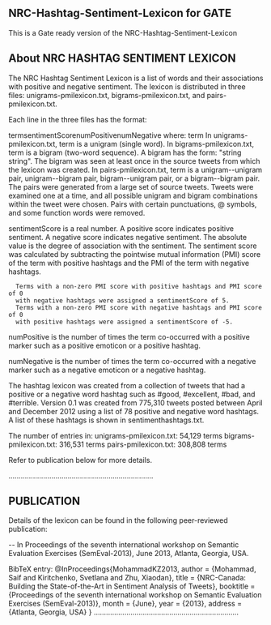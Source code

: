 NRC-Hashtag-Sentiment-Lexicon for GATE
--------------------------------------
This is a Gate ready version of the NRC-Hashtag-Sentiment-Lexicon


About NRC HASHTAG SENTIMENT LEXICON
-----------------------------
The NRC Hashtag Sentiment Lexicon is a list of words and their associations with
positive and negative sentiment. The lexicon is distributed in three files:
unigrams-pmilexicon.txt, bigrams-pmilexicon.txt, and pairs-pmilexicon.txt.

Each line in the three files has the format:

term<tab>sentimentScore<tab>numPositive<tab>numNegative
where:
   term 
      In unigrams-pmilexicon.txt, term is a unigram (single word).
	  In bigrams-pmilexicon.txt, term is a bigram (two-word sequence).
	  A bigram has the form: "string string". The bigram was seen at least once in 
	  the source tweets from which the lexicon was created. 
	  In pairs-pmilexicon.txt, term is a unigram--unigram pair,
      unigram--bigram pair, bigram--unigram pair, or a bigram--bigram pair.
	  The pairs were generated from a large set of source tweets. Tweets were examined 
	  one at a time, and all possible unigram and bigram combinations within the tweet 
	  were chosen. Pairs with certain punctuations, @ symbols, and some function words 
	  were removed.

   sentimentScore is a real number. A positive score indicates positive 
      sentiment. A negative score indicates negative sentiment. The absolute 
      value is the degree of association with the sentiment.
	  The sentiment score was calculated by subtracting the pointwise mutual
	  information (PMI) score of the term with positive hashtags and the
	  PMI of the term with negative hashtags. 
	  
	  Terms with a non-zero PMI score with positive hashtags and PMI score of 0 
	  with negative hashtags were assigned a sentimentScore of 5.
	  Terms with a non-zero PMI score with negative hashtags and PMI score of 0 
	  with positive hashtags were assigned a sentimentScore of -5.

   numPositive is the number of times the term co-occurred with a positive 
      marker such as a positive emoticon or a positive hashtag.

   numNegative is the number of times the term co-occurred with a negative 
      marker such as a negative emoticon or a negative hashtag.

The hashtag lexicon was created from a collection of tweets that had a
positive or a negative word hashtag such as #good, #excellent, #bad,
and #terrible. Version 0.1 was created from 775,310 tweets posted
between April and December 2012 using a list of 78 positive and
negative word hashtags. A list of these hashtags is shown in sentimenthashtags.txt.

The number of entries in:
  unigrams-pmilexicon.txt: 54,129 terms
  bigrams-pmilexicon.txt: 316,531 terms
  pairs-pmilexicon.txt: 308,808 terms

Refer to publication below for more details.

.......................................................................

PUBLICATION
-----------
Details of the lexicon can be found in the following peer-reviewed
publication:

-- In Proceedings of the seventh international workshop on Semantic 
Evaluation Exercises (SemEval-2013), June 2013, Atlanta, Georgia, USA. 

BibTeX entry:
@InProceedings{MohammadKZ2013,
  author    = {Mohammad, Saif and Kiritchenko, Svetlana and Zhu, Xiaodan},
  title     = {NRC-Canada: Building the State-of-the-Art in Sentiment Analysis of Tweets},
  booktitle = {Proceedings of the seventh international workshop on Semantic Evaluation Exercises (SemEval-2013)},
  month     = {June},
  year      = {2013},
  address   = {Atlanta, Georgia, USA}
}
.......................................................................

